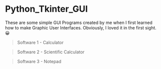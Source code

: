 # Python_Tkinter_GUI
These are some simple GUI Programs created by me when I first learned how to make Graphic User Interfaces. Obviously, I loved it in the first sight. :grinning:

>Software 1 - Calculator  

>Software 2 - Scientific Calculator  

>Software 3 - Notepad

